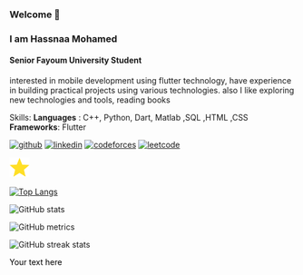 ### Welcome 👋

<!--
**Hassnaa9/Hassnaa9** is a ✨ _special_ ✨ repository because its `README.md` (this file) appears on your GitHub profile.

Here are some ideas to get you started:

- 🔭 I’m currently working on ...
- 🌱 I’m currently learning ...
- 👯 I’m looking to collaborate on ...
- 🤔 I’m looking for help with ...
- 💬 Ask me about ...
- 📫 How to reach me: ...
- 😄 Pronouns: ...
- ⚡ Fun fact: ...
-->
### I am Hassnaa Mohamed
#### Senior Fayoum University Student 
interested in mobile development using flutter technology, have experience in building practical projects using various technologies.
also I like exploring new technologies and tools, reading books

Skills: **Languages** : C++, Python, Dart, Matlab ,SQL ,HTML ,CSS   
**Frameworks**: Flutter        

[<img src='https://cdn.jsdelivr.net/npm/simple-icons@3.0.1/icons/github.svg' alt='github' height='40'>](https://github.com/Hassnaa9)  [<img src='https://cdn.jsdelivr.net/npm/simple-icons@3.0.1/icons/linkedin.svg' alt='linkedin' height='40'>](https://www.linkedin.com/in/hassnaa-mohamed-ab561b249/)   [<img src='https://cdn.jsdelivr.net/npm/simple-icons@3.0.1/icons/codeforces.svg' alt='codeforces' height='40'>](https://codeforces.com/profile/Hassnaa9)  [<img src='https://cdn.jsdelivr.net/npm/simple-icons@3.0.1/icons/leetcode.svg' alt='leetcode' height='40'>](https://leetcode.com/u/Hassnaa9/)  

<a href='https://stars.github.com/'><img src='https://raw.githubusercontent.com/acervenky/animated-github-badges/master/assets/starbadge.gif' width='35' height='35'></a> 

[![Top Langs](https://github-readme-stats.vercel.app/api/top-langs/?username=Hassnaa9)](https://github.com/anuraghazra/github-readme-stats)

![GitHub stats](https://github-readme-stats.vercel.app/api?username=Hassnaa9&show_icons=true)  

![GitHub metrics](https://metrics.lecoq.io/Hassnaa9)  

![GitHub streak stats](https://streak-stats.demolab.com/?user=Hassnaa9)  

<p style="color: black;">Your text here</p>

